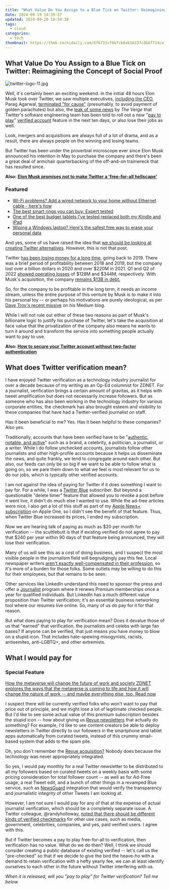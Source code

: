 ```yaml
---
title: "What Value Do You Assign to a Blue Tick on Twitter: Reimagining the Concept of Social Proof"
date: 2024-09-19 14:59:57
updated: 2024-09-20 10:54:38
tags:
  - cloud
categories:
  - tech
thumbnail: https://thmb.techidaily.com/6f6733cfbb7cb6eb16337cdb6f714ca1fb4c152160890846a7104d3b895b2849.jpg
---
```


## What Value Do You Assign to a Blue Tick on Twitter: Reimagining the Concept of Social Proof

![twitter-logo-11.jpg](https://www.zdnet.com/a/img/resize/dff64789c02b0377d8607fd1597d299aa033d4c7/2020/12/21/8f65abfd-89a9-4d7d-a26e-047cb0e352ed/twitter-logo-11.jpg?auto=webp&width=1280)

Well, it's certainly been an exciting weekend. In the initial 48 hours Elon Musk took over Twitter, we saw multiple executives, [including the CEO](https://twitter.com/paraga), Parag Agarwal, [terminated "for cause"](https://www.reuters.com/technology/golden-parachutes-3-fired-twitter-executives-worth-122-mln-equilar-2022-10-28/) (presumably, to avoid payment of golden parachutes) but also, the [leak of some news](https://www.theverge.com/2022/10/30/23431931/twitter-paid-verification-elon-musk-blue-monthly-subscription) by _The Verge_ that Twitter's software engineering team has been told to roll out a new "[pay to play](https://www.zdnet.com/article/elon-musk-says-twitter-verification-is-being-revamped-so-what-would-you-pay-for-a-blue-tick/)" [verified account](https://help.twitter.com/en/managing-your-account/about-twitter-verified-accounts) feature in the next ten days, or also lose their jobs as well.

Look, mergers and acquisitions are always full of a lot of drama, and as a result, there are always people on the winning and losing teams. 

But Twitter has been under the proverbial microscope ever since Elon Musk announced his intention in May to purchase the company and there's been a great deal of armchair quarterbacking of the off-and-on trainwreck that has resulted since. 

**Also:** [**Elon Musk promises not to make Twitter a 'free-for-all hellscape'**](https://www.zdnet.com/article/elon-musk-promises-not-to-make-twitter-a-free-for-all-hellscape/)

### Featured

* [Wi-Fi problems? Add a wired network to your home without Ethernet cable - here's how](https://www.zdnet.com/article/wi-fi-problems-how-to-add-a-wired-network-to-your-home-without-ethernet-cable/)
* [The best smart rings you can buy: Expert tested](https://www.zdnet.com/article/best-smart-ring/)
* [One of the best budget tablets I've tested replaced both my Kindle and iPad](https://www.zdnet.com/article/one-of-the-best-budget-tablets-ive-tested-replaced-bot-my-kindle-and-ipad/)
* [Wiping a Windows laptop? Here's the safest free way to erase your personal data](https://www.zdnet.com/article/wiping-a-windows-laptop-heres-the-safest-free-way-to-erase-your-personal-data/)

And yes, some of us have raised the idea that [we should be looking at creating Twitter alternatives](https://www.zdnet.com/article/why-we-need-more-than-one-twitter/). However, this is not that post.

Twitter [has been losing money for a long time](https://www.statista.com/statistics/274563/annual-net-income-of-twitter/), going back to 2019\. There was a brief period of profitability between 2018 and 2019, but the company lost over a billion dollars in 2020 and over $220M in 2021\. Q1 and Q2 of 2022 [showed operating losses](https://investor.twitterinc.com/financial-information/quarterly-results/default.aspx) of $128M and $344M, respectively. With Musk's acquisition, the company [remains $13B in debt.](https://seekingalpha.com/news/3893817-banks-funding-twitter-deal-to-keep-13b-in-debt-rather-than-syndicate-it-report)

So, for the company to be profitable in the long term, it needs an income stream, unless the entire purpose of this venture by Musk is to make it into his personal toy -- or perhaps his motivations are purely ideological, as per [Dave Troy's recent missive](https://davetroy.medium.com/no-elon-and-jack-are-not-competitors-theyre-collaborating-3e88cde5267d) on his Medium blog.

While I will not rule out either of these two reasons as part of Musk's billionaire logic to justify his purchase of Twitter, let's take the acquisition at face value that the privatization of the company also means he wants to turn it around and transform the service into something people actually want to pay to use.

**Also: [How to secure your Twitter account without two-factor authentication](https://www.zdnet.com/article/how-to-protect-your-twitter-account-without-sms-two-factor-authentication/)**

## What does Twitter verification mean?

I have enjoyed Twitter verification as a technology industry journalist for over a decade because of my writing as an Op-Ed columnist for ZDNET. For a journalist, verification brings a certain amount of gravitas, as it helps with tweet amplification but does not necessarily increase followers. But as someone who has also been working in the technology industry for various corporate entities, the checkmark has also brought esteem and visibility to these companies that have had a Twitter-verified journalist on staff. 

Has it been beneficial to me? Yes. Has it been helpful to these companies? Also yes.

Traditionally, accounts that have been verified have to be "[authentic, notable, and active](https://help.twitter.com/en/managing-your-account/about-twitter-verified-accounts)" such as a brand, a celebrity, a politician, a journalist, or a writer. While I do follow unchecked accounts, journalists follow other journalists and other high-profile accounts because it helps us disseminate the news, and quite frankly, we tend to congregate around each other. But also, our feeds can only be so big if we want to be able to follow what is going on, so we pare them down to what we feel is most relevant for us to do our jobs, which is typically other verified accounts.

I am not against the idea of paying for Twitter if it does something I want to pay for. For a while, I was a [Twitter Blue](https://help.twitter.com/en/using-twitter/twitter-blue) subscriber. But beyond a questionable "delete timer" feature that allowed you to revoke a post before it went live, it didn't do much else I wanted to use. While the ad-free articles were nice, I also get a lot of this stuff as part of my [Apple News+ subscription](https://apple.sjv.io/c/159047/435031/7613?&sharedId=zdnet&u=https%3A%2F%2Fwww.apple.com%2Fapple-news%2F&subId1=zd-%5F%5FCOM%5FCLICK%5FID%5F%5F-dtp) on Apple One, so I didn't see the benefit of that feature. Thus, when Twitter Blue increased its prices, I ended my subscription.

Now we are hearing talk of paying as much as $20 per month for verification -- the scuttlebutt is that if existing verified do not agree to pay that $240 per year within 90 days of that feature being announced, they will lose their verification.

Many of us will see this as a cost of doing business, and I suspect the most visible people in the journalism field will begrudgingly pay this fee. Local newspaper writers [aren't exactly well-compensated in their profession](https://hbcompass.medium.com/journalists-should-be-paid-for-their-work-994e76ad633e), so it's more of a burden for those folks. Some outlets may be willing to do this for their employees, but that remains to be seen. 

Other services like LinkedIn understand this need to sponsor the press and offer a [Journalist](https://news.linkedin.com/media-resources/linkedin-for-journalists) program where it renews Premium memberships once a year for qualified individuals. But LinkedIn has a much different value proposition than Twitter verification; it's an essential business networking tool where our resumes live online. So, many of us do pay for it for that reason.

But what does paying to play for verification mean? Does it devalue those of us that "earned" that verification, the journalists and celebs with large fan bases? If anyone can be verified, that just means you have money to blow on a stupid icon. That includes hate-spewing misogynists, racists, antisemites, anti-LGBTQ+, and other extremists.

## What I would pay for 

### Special Feature

[How the metaverse will change the future of work and society ZDNET explores the ways that the metaverse is coming to life and how it will change the nature of work -- and maybe everything else, too.  Read now](https://www.zdnet.com/topic/how-the-metaverse-will-change-the-future-of-work-and-society/)

I suspect there will be currently verified folks who won't want to pay that price out of principle, and we might lose a lot of legitimate checked people. But I'd like to see some actual value of this premium subscription besides the stupid icon -- how about giving us [Revue newsletters](https://help.twitter.com/en/using-twitter/revue) that actually do something? For example, I'd like to see content creators be able to deploy newsletters in Twitter directly to our followers in the smartphone and tablet apps automatically from curated tweets, instead of this crummy email-based system that adds to the spam pile. 

Oh, you don't remember the [Revue acquisition?](https://blog.twitter.com/en%5Fus/topics/company/2021/making-twitter-a-better-home-for-writers) Nobody does because the technology was never appropriately integrated.

So yes, I would pay monthly for a real Twitter newsletter to be distributed to all my followers based on curated tweets on a weekly basis with some pricing consideration for total follower count -- as well as for Ad-Free usage, a real Tweet edit, and a bunch of other things in a revamped Blue service, such as [NewsGuard](https://www.newsguardtech.com/) integration that would verify the transparency and journalistic integrity of other Tweets I am looking at. 

However, I am not sure I would pay for any of that at the expense of actual journalist verification, which should be a completely separate issue. A Twitter colleague, @randyholloway, [noted that there should be different kinds of verified checkmarks](https://twitter.com/randyhollowaysd/status/1586891050160820226?s=61&t=iwCOuCP9BQTx90uO4SXniQ) for other use cases, such as media, government, celebrities, companies, and yes, paid verified users. I agree with this.

But if Twitter becomes a pay to play free-for-all to verification, then verification has no value. What do we do then? Well, I think we should consider creating a public database of existing verified -- let's call us the "pre-checked" so that if we decide to give the bird the heave-ho with a demand to retain verification with a hefty yearly fee, we can at least identify ourselves to each other in the future without Twitter interfering with us.

_When it is released, will you "pay to play" for Twitter verification? Tell me below._

<ins class="adsbygoogle"
     style="display:block"
     data-ad-format="autorelaxed"
     data-ad-client="ca-pub-7571918770474297"
     data-ad-slot="1223367746"></ins>



<ins class="adsbygoogle"
     style="display:block"
     data-ad-client="ca-pub-7571918770474297"
     data-ad-slot="8358498916"
     data-ad-format="auto"
     data-full-width-responsive="true"></ins>
